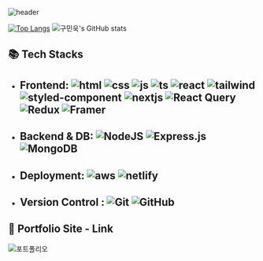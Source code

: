 ![header](https://capsule-render.vercel.app/api?type=waving&text=Gu%20Minuk%20GitHub%20Profile&height=200&fontSize=26&animation=fadeIn&fontAlign=75&fontAlignY=40&color=a2d2b1&fontColor=FFFFFF)


[![Top Langs](https://github-readme-stats.vercel.app/api/top-langs/?username=khs08280&theme=radical)](https://github.com/khs08280?tab=repositories)
![구민욱's GitHub stats](https://github-readme-stats.vercel.app/api?username=khs08280&show_icons=true&theme=radical&hide=stars)

## :books: Tech Stacks

* ## Frontend: ![html](https://img.shields.io/badge/HTML-239120?style=for-the-badge&logo=html5&logoColor=white) ![css](https://img.shields.io/badge/CSS-239120?&style=for-the-badge&logo=css3&logoColor=white) ![js](https://img.shields.io/badge/JavaScript-F7DF1E?style=for-the-badge&logo=JavaScript&logoColor=white) ![ts](https://img.shields.io/badge/TypeScript-007ACC?style=for-the-badge&logo=typescript&logoColor=white) ![react](https://img.shields.io/badge/React-20232A?style=for-the-badge&logo=react&logoColor=61DAFB) ![tailwind](https://img.shields.io/badge/Tailwind_CSS-38B2AC?style=for-the-badge&logo=tailwind-css&logoColor=white) ![styled-component](https://img.shields.io/badge/styled--components-DB7093?style=for-the-badge&logo=styled-components&logoColor=white) ![nextjs](https://img.shields.io/badge/Next.js-000?logo=nextdotjs&logoColor=fff&style=for-the-badge) ![React Query](https://img.shields.io/badge/-React%20Query-FF4154?style=for-the-badge&logo=react%20query&logoColor=white) ![Redux](https://img.shields.io/badge/redux-%23593d88.svg?style=for-the-badge&logo=redux&logoColor=white) ![Framer](https://img.shields.io/badge/Framer-black?style=for-the-badge&logo=framer&logoColor=blue)

* ## Backend & DB:  ![NodeJS](https://img.shields.io/badge/node.js-6DA55F?style=for-the-badge&logo=node.js&logoColor=white) ![Express.js](https://img.shields.io/badge/express.js-%23404d59.svg?style=for-the-badge&logo=express&logoColor=%2361DAFB) ![MongoDB](https://img.shields.io/badge/MongoDB-%234ea94b.svg?style=for-the-badge&logo=mongodb&logoColor=white)
* ## Deployment: ![aws](https://img.shields.io/badge/Amazon_AWS-232F3E?style=for-the-badge&logo=amazon-aws&logoColor=white) ![netlify](https://img.shields.io/badge/Netlify-00C7B7?style=for-the-badge&logo=netlify&logoColor=white)
* ## Version Control : ![Git](https://img.shields.io/badge/git-%23F05033.svg?style=for-the-badge&logo=git&logoColor=white) ![GitHub](https://img.shields.io/badge/github-%23121011.svg?style=for-the-badge&logo=github&logoColor=white)


## :memo:  Portfolio Site - Link
![포트폴리오](https://github.com/khs08280/khs08280/assets/68547042/10ba339d-b634-4aa1-88b0-66a93ad3b95c)
